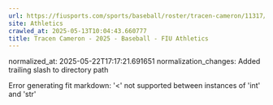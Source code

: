 ```yaml
---
url: https://fiusports.com/sports/baseball/roster/tracen-cameron/11317/
site: Athletics
crawled_at: 2025-05-13T10:04:43.660777
title: Tracen Cameron - 2025 - Baseball - FIU Athletics
---
```

normalized_at: 2025-05-22T17:17:21.691651
normalization_changes: Added trailing slash to directory path

Error generating fit markdown: '<' not supported between instances of 'int' and 'str'